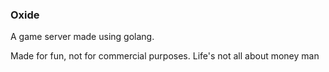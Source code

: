 ### Oxide

A game server made using golang.

Made for fun, not for commercial purposes. Life's not all about money man

